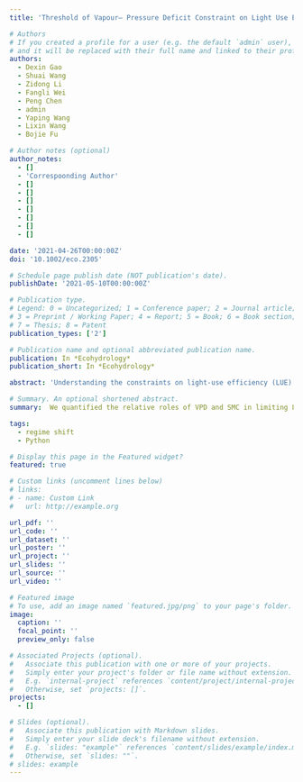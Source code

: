 ```yaml
---
title: 'Threshold of Vapour– Pressure Deficit Constraint on Light Use Efficiency Varied with Soil Water Content'

# Authors
# If you created a profile for a user (e.g. the default `admin` user), write the username (folder name) here
# and it will be replaced with their full name and linked to their profile.
authors:
  - Dexin Gao
  - Shuai Wang
  - Zidong Li
  - Fangli Wei
  - Peng Chen
  - admin
  - Yaping Wang
  - Lixin Wang
  - Bojie Fu

# Author notes (optional)
author_notes:
  - []
  - 'Correspoonding Author'
  - []
  - []
  - []
  - []
  - []
  - []
  - []

date: '2021-04-26T00:00:00Z'
doi: '10.1002/eco.2305'

# Schedule page publish date (NOT publication's date).
publishDate: '2021-05-10T00:00:00Z'

# Publication type.
# Legend: 0 = Uncategorized; 1 = Conference paper; 2 = Journal article;
# 3 = Preprint / Working Paper; 4 = Report; 5 = Book; 6 = Book section;
# 7 = Thesis; 8 = Patent
publication_types: ['2']

# Publication name and optional abbreviated publication name.
publication: In *Ecohydrology*
publication_short: In *Ecohydrology*

abstract: 'Understanding the constraints on light-use efficiency (LUE) induced by high evaporative water demand (vapour–pressure deficit; VPD) and soil water stress (soil moisture content; SMC) is crucial for understanding and simulating vegetation productivity, particularly in the arid and semi-arid regions. However, the relative impacts of VPD and SMC on LUE are unclear, as we lack a mechanistic understanding of impacts and their interactions. In this study, we quantified the relative roles of VPD and SMC in limiting LUE and analysed the interactions among VPD, SMC and LUE using data from CO2 and water flux stations and weather stations along a climatic gradient in the Heihe River Basin, China. We found a threshold of VPD constraint on LUE; above the threshold, LUE decreased at only 3.6% to 23.1% of the rate below the threshold. As SMC decreased, however, the VPD threshold increased, and the reduction of LUE caused by VPD decreased significantly, which is more than half of that in moister regions. Therefore, both VPD and SMC played essential roles in LUE limitation caused by water stress. A threshold also existed for heat flux and the correlation between SMC and LUE; the strength of the correlation first decreased and then increased with increasing VPD. Our results clarified the relative impacts of VPD and SMC on LUE, and can improve simulation and prediction of plant productivity.'

# Summary. An optional shortened abstract.
summary:  We quantified the relative roles of VPD and SMC in limiting LUE and analysed the interactions among VPD, SMC and LUE using data from CO2 and water flux stations and weather stations along a climatic gradient in the Heihe River Basin, China. 

tags:
  - regime shift
  - Python

# Display this page in the Featured widget?
featured: true

# Custom links (uncomment lines below)
# links:
# - name: Custom Link
#   url: http://example.org

url_pdf: ''
url_code: ''
url_dataset: ''
url_poster: ''
url_project: ''
url_slides: ''
url_source: ''
url_video: ''

# Featured image
# To use, add an image named `featured.jpg/png` to your page's folder.
image:
  caption: ''
  focal_point: ''
  preview_only: false

# Associated Projects (optional).
#   Associate this publication with one or more of your projects.
#   Simply enter your project's folder or file name without extension.
#   E.g. `internal-project` references `content/project/internal-project/index.md`.
#   Otherwise, set `projects: []`.
projects:
  - []

# Slides (optional).
#   Associate this publication with Markdown slides.
#   Simply enter your slide deck's filename without extension.
#   E.g. `slides: "example"` references `content/slides/example/index.md`.
#   Otherwise, set `slides: ""`.
# slides: example
---
```


<!-- {{% callout note %}}
Click the _Cite_ button above to demo the feature to enable visitors to import publication metadata into their reference management software.
{{% /callout %}}

{{% callout note %}}
Create your slides in Markdown - click the _Slides_ button to check out the example.
{{% /callout %}}

Supplementary notes can be added here, including [code, math, and images](https://wowchemy.com/docs/writing-markdown-latex/). -->
